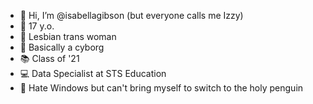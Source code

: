 - 👋 Hi, I’m @isabellagibson (but everyone calls me Izzy)
- 👩 17 y.o.
- ️‍🌈 Lesbian trans woman
- 🤖 Basically a cyborg
- 📚 Class of '21
- 💻 Data Specialist at STS Education
- 🐧 Hate Windows but can't bring myself to switch to the holy penguin
